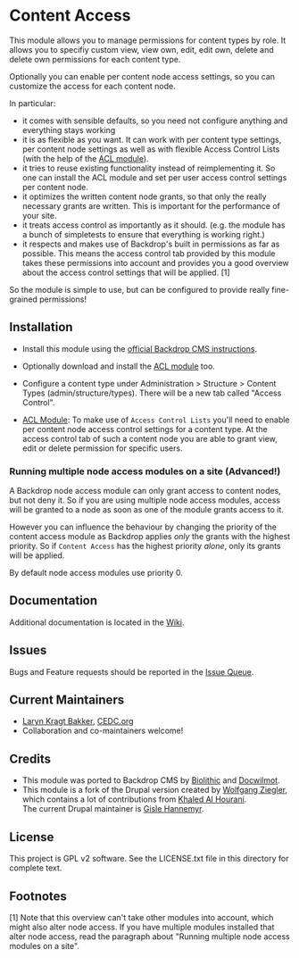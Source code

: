 # Content Access

This module allows you to manage permissions for content types by role. It
allows you to specifiy custom view, view own, edit, edit own, delete and delete
own permissions for each content type.

Optionally you can enable per content node access settings, so you can
customize the access for each content node.

In particular:

  * it comes with sensible defaults, so you need not configure anything and
    everything stays working
  * it is as flexible as you want. It can work with per content type settings,
    per content node settings as well as with flexible Access Control Lists
    (with the help of the [ACL module](https://backdropcms.org/project/acl)).
  * it tries to reuse existing functionality instead of reimplementing it. So
    one can install the ACL module and set per user access control settings
    per content node.
  * it optimizes the written content node grants, so that only the really
    necessary grants are written. This is important for the performance of your
    site.
  * it treats access control as importantly as it should. (e.g. the module has
    a bunch of simpletests to ensure that everything is working right.)
  * it respects and makes use of Backdrop's built in permissions as far as
    possible. This means the access control tab provided by this module takes
    these permissions into account and provides you a good overview about the
    access control settings that will be applied. [1]

So the module is simple to use, but can be configured to provide really
fine-grained permissions!

## Installation

 - Install this module using the [official Backdrop CMS instructions](https://backdropcms.org/guide/modules).

 - Optionally download and install the
   [ACL module](https://backdropcms.org/project/acl) too.

 - Configure a content type under Administration > Structure > Content Types
   (admin/structure/types). There will be a new tab called "Access Control".

 - [ACL Module](https://backdropcms.org/project/acl): To make use of 
   `Access Control Lists` you'll need to enable per content node access
   control settings for a content type. At the access control tab of such a
   content node you are able to grant view, edit or delete permission for
   specific users.

### Running multiple node access modules on a site (Advanced!)

A Backdrop node access module can only grant access to content nodes, but not
deny it. So if you are using multiple node access modules, access will be
granted to a node as soon as one of the module grants access to it.

However you can influence the behaviour by changing the priority of the content
access module as Backdrop applies *only* the grants with the highest priority.
So if `Content Access` has the highest priority *alone*, only its grants will
be applied.

By default node access modules use priority 0.

## Documentation

Additional documentation is located in the [Wiki](https://github.com/backdrop-contrib/content_access/wiki/Documentation).

## Issues

Bugs and Feature requests should be reported in the [Issue Queue](https://github.com/backdrop-contrib/content_access/issues).

## Current Maintainers

- [Laryn Kragt Bakker](https://github.com/laryn), [CEDC.org](https://CEDC.org)
- Collaboration and co-maintainers welcome!

## Credits

 - This module was ported to Backdrop CMS by [Biolithic](https://github.com/biolithic)
   and [Docwilmot](https://github.com/docwilmot).
 - This module is a fork of the Drupal version created by [Wolfgang Ziegler](https://www.drupal.org/u/fago),
   which contains a lot of contributions from [Khaled Al Hourani](https://www.drupal.org/u/good_man).  
   The current Drupal maintainer is [Gisle Hannemyr](https://www.drupal.org/u/gisle).

## License

This project is GPL v2 software.
See the LICENSE.txt file in this directory for complete text.

## Footnotes

[1] Note that this overview can't take other modules into account, which might
also alter node access. If you have multiple modules installed that alter node
access, read the paragraph about "Running multiple node access modules on a
site".
